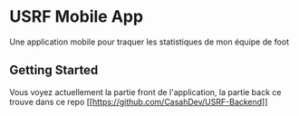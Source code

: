 # USRF Mobile App

Une application mobile pour traquer les statistiques de mon équipe de foot

## Getting Started

Vous voyez actuellement la partie front de l'application, la partie back ce trouve dans ce repo [[https://github.com/CasahDev/USRF-Backend]]
